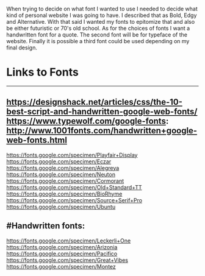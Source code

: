 When trying to decide on what font I wanted to use I needed to decide what kind of personal website I was going to have. I described that as Bold, Edgy and Alternative. With that said I wanted my fonts to epitomize that and also be either futuristic or 70's old school. As for the choices of fonts I want a handwritten font for a quote. The second font will be for typeface of the website. Finally it is possible a third font could be used depending on my final design. 



# Links to Fonts
-------------------------------------------------------------------------------------
https://designshack.net/articles/css/the-10-best-script-and-handwritten-google-web-fonts/
https://www.typewolf.com/google-fonts:
http://www.1001fonts.com/handwritten+google-web-fonts.html
------------------------------------------------------------------------------------------
https://fonts.google.com/specimen/Playfair+Display
https://fonts.google.com/specimen/Eczar
https://fonts.google.com/specimen/Alegreya
https://fonts.google.com/specimen/Neuton
https://fonts.google.com/specimen/Cormorant
https://fonts.google.com/specimen/Old+Standard+TT
https://fonts.google.com/specimen/BioRhyme
https://fonts.google.com/specimen/Source+Serif+Pro
https://fonts.google.com/specimen/Ubuntu

#Handwritten fonts:
-------------------------------------------------------------------------------------------
https://fonts.google.com/specimen/Leckerli+One
https://fonts.google.com/specimen/Arizonia
https://fonts.google.com/specimen/Pacifico
https://fonts.google.com/specimen/Great+Vibes
https://fonts.google.com/specimen/Montez
